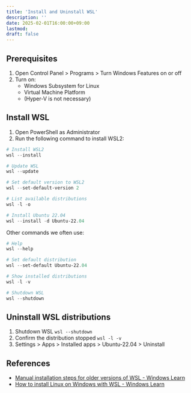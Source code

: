 ```yaml
---
title: 'Install and Uninstall WSL'
description: ''
date: 2025-02-01T16:00:00+09:00
lastmod:
draft: false
---
```


## Prerequisites

1. Open Control Panel > Programs > Turn Windows Features on or off
2. Turn on:
   - Windows Subsystem for Linux
   - Virtual Machine Platform
   - (Hyper-V is not necessary)

## Install WSL

1. Open PowerShell as Administrator
2. Run the following command to install WSL2:

```powershell
# Install WSL2
wsl --install

# Update WSL
wsl --update

# Set default version to WSL2
wsl --set-default-version 2

# List available distributions
wsl -l -o

# Install Ubuntu 22.04
wsl --install -d Ubuntu-22.04
```

Other commands we often use:

```powershell
# Help
wsl --help

# Set default distribution
wsl --set-default Ubuntu-22.04

# Show installed distributions
wsl -l -v

# Shutdown WSL
wsl --shutdown
```

## Uninstall WSL distributions

1. Shutdown WSL ``wsl --shutdown``
2. Confirm the distribution stopped ``wsl -l -v``
3. Settings > Apps > Installed apps > Ubuntu-22.04 > Uninstall

## References

- [Manual installation steps for older versions of WSL - Windows Learn](https://learn.microsoft.com/en-us/windows/wsl/install-manual)
- [How to install Linux on Windows with WSL - Windows Learn](https://learn.microsoft.com/en-us/windows/wsl/install)
